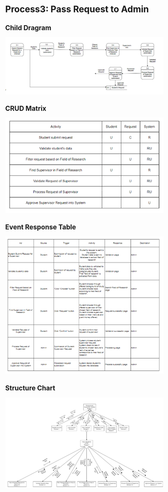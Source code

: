# Process3: Pass Request to Admin
## Child Dragram
![Child Diagram](Images/TOBE_Physical_ChildDiagram_Process3.png)
## CRUD Matrix
![CRUD](Images/TOBE_Physical_CRUD3.png)
## Event Response Table
![Event Response Table](Images/TOBE_Physical_EventResponseTable3.png)
## Structure Chart
![Structure Chart](Images/TOBE_Physical_StructureChart3.png)
